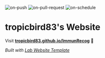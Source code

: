 
  ![on-push](../../actions/workflows/on-push.yaml/badge.svg)
  ![on-pull-request](../../actions/workflows/on-pull-request.yaml/badge.svg)
  ![on-schedule](../../actions/workflows/on-schedule.yaml/badge.svg)

  # tropicbird83's Website

  Visit **[tropicbird83.github.io/ImmunRecog](https://tropicbird83.github.io/ImmunRecog)** 🚀

  _Built with [Lab Website Template](https://greene-lab.gitbook.io/lab-website-template-docs)_
